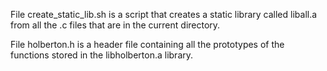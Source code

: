 File create_static_lib.sh is a script that creates a static library called liball.a from all the .c files that are in the current directory.



File holberton.h is a header file containing all the prototypes of the functions stored in the libholberton.a library.

